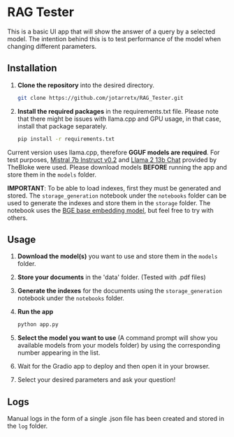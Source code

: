 # RAG Tester

This is a basic UI app that will show the answer of a query by a selected model. The intention behind this is to
test performance of the model when changing different parameters. 

## Installation

1. **Clone the repository** into the desired directory.
    
    ```bash
    git clone https://github.com/jotarretx/RAG_Tester.git
    ```


2. **Install the required packages** in the requirements.txt file. Please note that there might be issues with llama.cpp and GPU usage, in that case, install that package separately.

    ```bash
    pip install -r requirements.txt
    ```
Current version uses llama.cpp, therefore **GGUF models are required**. For test purposes,
[Mistral 7b Instruct v0.2](https://huggingface.co/TheBloke/Mistral-7B-Instruct-v0.2-GGUF) and [Llama 2 13b Chat](https://huggingface.co/TheBloke/Llama-2-13B-chat-GGUF) provided by TheBloke were used. Please download models **BEFORE** running the app and store them in the 
`models` folder.

**IMPORTANT**: To be able to load indexes, first they must be generated and stored. The `storage_generation` notebook under the `notebooks` folder can be used to generate the indexes and store them in the `storage` folder. The notebook uses the [BGE base embedding model](https://huggingface.co/BAAI/bge-base-en-v1.5), but feel free to try with others.

## Usage
1. **Download the model(s)** you want to use and store them in the `models` folder.

2. **Store your documents** in the 'data' folder. (Tested with .pdf files)

3. **Generate the indexes** for the documents using the `storage_generation` notebook under the `notebooks` folder.

4. **Run the app**
    ```bash
    python app.py
    ```

5. **Select the model you want to use** (A command prompt will show you available models from your models folder) by using the corresponding number appearing in the list.

6. Wait for the Gradio app to deploy and then open it in your browser.

7. Select your desired parameters and ask your question!

## Logs
Manual logs in the form of a single .json file has been created and stored in the `log` folder. 

